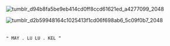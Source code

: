 ![tumblr_d94b8fa5be9eb414cd0ff8ccd61621ed_a4277099_2048](https://github.com/velocicoaster/velocicoaster/assets/163074010/cd8f6c2e-8b11-44c5-bb91-5516b58b9521)

![tumblr_d2b59948164c1025413f1cd06f698ab6_5c09f0b7_2048](https://github.com/velocicoaster/velocicoaster/assets/163074010/ce3ee46c-e4c3-47b1-9c03-f43dd84c0fc3)

　　　　　　　　　　　　　　　　　　　　　　　　　　　　　　　　　　　　``❝ MAY . LU LU . KEL ❞``


